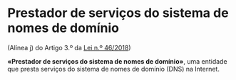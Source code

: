 # Prestador de serviços do sistema de nomes de domínio
(Alínea j) do Artigo 3.º da [Lei n.º 46/2018](https://data.dre.pt/eli/lei/46/2018/08/13/p/dre/pt/html))

**«Prestador de serviços do sistema de nomes de domínio»**, uma entidade que presta serviços do sistema de nomes de domínio (DNS) na Internet.